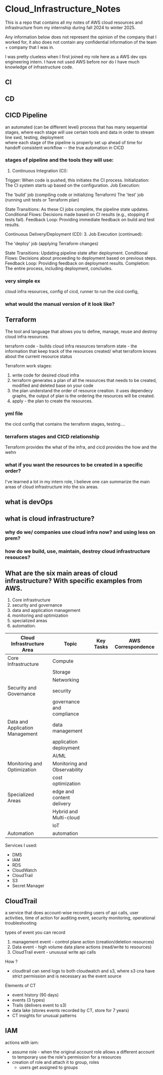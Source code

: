# Cloud_Infrastructure_Notes
This is a repo that contains all my notes of AWS cloud resources and infrastructure from my internship during fall 2024 to winter 2025. 

Any information below does not represent the opinion of the company that I worked for, it also does not contain any confidential information of the team + company that I was in.


I was pretty clueless when I first joined my role here as a AWS dev ops engineering intern. I have not used AWS before nor do I have much knowledge of infrastructure code.

## CI 

## CD 


## CICD Pipeline
an automated (can be different level) process that has many sequential stages, where each stage will use certain tools and data in order to stream line swd, testing, deployment  
where each stage of the pipeline is properly set up ahead of time for handoff consistent workflow -- the true automation in CICD

### stages of pipeline and the tools they will use:
1. Continuous Integration (CI):

Trigger: When code is pushed, this initiates the CI process.
Initialization: The CI system starts up based on the configuration.
Job Execution:

The 'build' job (compiling code or initializing Terraform)
The 'test' job (running unit tests or Terraform plan)


State Transitions: As these CI jobs complete, the pipeline state updates.
Conditional Flows: Decisions made based on CI results (e.g., stopping if tests fail).
Feedback Loop: Providing immediate feedback on build and test results.

Continuous Delivery/Deployment (CD):
3. Job Execution (continued):

The 'deploy' job (applying Terraform changes)


State Transitions: Updating pipeline state after deployment.
Conditional Flows: Decisions about proceeding to deployment based on previous steps.
Feedback Loop: Providing feedback on deployment results.
Completion: The entire process, including deployment, concludes.

### very simple ex
cloud infra resources, config of cicd,  runner to run the cicd config,

### what would the manual version of it look like?

## Terraform 
The tool and language that allows you to define, manage, reuse and destroy cloud infra resources.

terraform code - builds cloud infra resources 
terraform state - the information that keep track of the resources created/ what terraform knows about the current resource status

Terraform work stages:
1. write code for desired cloud infra
2. terraform generates a plan of all the resources that needs to be created, modified and deleted base on your code
  3.   the plan understand the order of resource creation. it uses dependecy graphs, the output of plan is the ordering the resources will be created.  
4. apply - the plan to create the resources. 

### yml file 
the cicd config that contains the terraform stages, testing....


### terraform stages and CICD relationship
Terraform provides the what of the infra, and cicd provides the how and the wehn 



### what if you want the resources to be created in a specific order?



I've learned a lot in my intern role, I believe one can summarize the main areas of cloud infrastructure into the six areas.




## what is devOps 




## what is cloud infrastructure?

### why do we/ companies use cloud infra now? and using less on prem?

### how do we build, use, maintain, destroy cloud infrastructure resouces?

## What are the six main areas of cloud infrastructure? With specific examples from AWS.
1. Core infrastructure
2. security and governance
3. data and application management
4. monitoring and optimization
5. specialized areas
6. automation.

| **Cloud Infrastructure Area**   | **Topic**                     | **Key Tasks**   | **AWS Correspondence**   |
|---------------------------------|-------------------------------|-----------------|--------------------------|
| Core Infrastructure             | Compute                      |                 |                          |
|                                 | Storage                      |                 |                          |
|                                 | Networking                   |                 |                          |
| Security and Governance         | security                     |                 |                          |
|                                 | governance and compliance    |                 |                          |
| Data and Application Management | data management              |                 |                          |
|                                 | application deployment       |                 |                          |
|                                 | AI/ML                        |                 |                          |
| Monitoring and Optimization     | Monitoring and Observability |                 |                          |
|                                 | cost optimization            |                 |                          |
| Specialized Areas               | edge and content delivery    |                 |                          |
|                                 | Hybrid and Multi-cloud       |                 |                          |
|                                 | IoT                          |                 |                          |
| Automation                      | automation                   |                 |                          |


Services I used:
- DMS
- IAM
- RDS
- CloudWatch
- CloudTrail
- S3
- Secret Manager


## CloudTrail
a service that does account-wise recording users  of api calls, user activities, time of action
for auditing event, security monitoring, operational troubleshooting 

types of event you can record 
1. management event - control plane action (creation/deletion resources)
2. Data event - high volume data plane actions (read/write to resources)
3. CloudTrail event - unususal write api calls 

How ?
- cloudtrail can send logs to both cloudwatch and s3, where s3 cna have strict permission and is necessary as the event source


Elements of CT
- event history (90 days)
- events (3 types)
- Trails (delivers event to s3)
- data lake (stores events recorded by CT, store for 7 years)
- CT insights for unusual patterns


## IAM 


actions with iam:
- assume role - when the original account role allows a different account to temporary use the role's permission for a resources
- creation of role and attach it to group, roles
  - users get assigned to groups 


  
